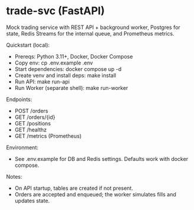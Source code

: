 # trade-svc (FastAPI)

Mock trading service with REST API + background worker, Postgres for state, Redis Streams for the internal queue, and Prometheus metrics.

Quickstart (local):
- Prereqs: Python 3.11+, Docker, Docker Compose
- Copy env: cp .env.example .env
- Start dependencies: docker compose up -d
- Create venv and install deps: make install
- Run API: make run-api
- Run Worker (separate shell): make run-worker

Endpoints:
- POST /orders
- GET /orders/{id}
- GET /positions
- GET /healthz
- GET /metrics (Prometheus)

Environment:
- See .env.example for DB and Redis settings. Defaults work with docker compose.

Notes:
- On API startup, tables are created if not present.
- Orders are accepted and enqueued; the worker simulates fills and updates state.
